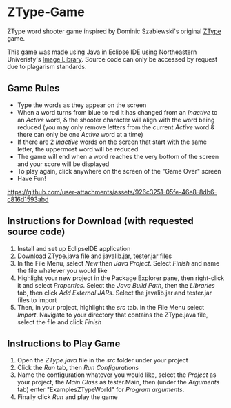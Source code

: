 # ZType-Game
ZType word shooter game inspired by Dominic Szablewski's original [ZType](https://zty.pe/) game.

This game was made using Java in Eclipse IDE using Northeastern Univeristy's [Image Library](https://course.ccs.neu.edu/cs2510h/image-doc.html). Source code can only be accessed by request due to plagarism standards. 

## Game Rules
- Type the words as they appear on the screen
- When a word turns from blue to red it has changed from an *Inactive* to an *Active* word, & the shooter character will align with the word being reduced (you may only remove letters from the current *Active* word & there can only be one *Active* word at a time)
- If there are 2 *Inactive* words on the screen that start with the same letter, the uppermost word will be reduced
- The game will end when a word reaches the very bottom of the screen and your score will be displayed
- To play again, click anywhere on the screen of the "Game Over" screen
- Have Fun!

https://github.com/user-attachments/assets/926c3251-05fe-46e8-8db6-c816d1593abd

## Instructions for Download (with requested source code)
1. Install and set up EclipseIDE application
2. Download ZType.java file and javalib.jar, tester.jar files
3. In the File Menu, select *New* then *Java Project*. Select *Finish* and name the file whatever you would like
4. Highlight your new project in the Package Explorer pane, then right-click it and select *Properties*. Select the *Java Build Path*, then the *Libraries* tab, then click *Add External JARs*. Select the javalib.jar and tester.jar files to import
5. Then, in your project, highlight the *src* tab. In the File Menu select *Import*. Navigate to your directory that contains the ZType.java file, select the file and click *Finish*

## Instructions to Play Game
1. Open the *ZType.java* file in the *src* folder under your project
2. Click the *Run* tab, then *Run Configurations*
3. Name the configuration whatever you would like, select the *Project* as your project, the *Main Class* as tester.Main, then (under the *Arguments* tab) enter "ExamplesZTypeWorld" for *Program arguments*.
4. Finally click *Run* and play the game
